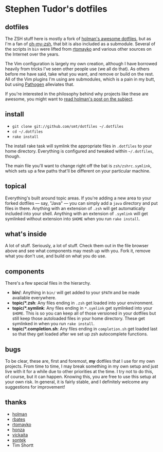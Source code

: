 # Stephen Tudor's dotfiles

## dotfiles

The ZSH stuff here is mostly a fork of [holman's awesome
dotfiles](https://github.com/holman/dotfiles), but as I'm a fan of
[oh-my-zsh](https://github.com/robbyrussell/oh-my-zsh), that bit is also
included as a submodule. Several of the scripts in `bin` were lifted from
[rtomayko](https://github.com/rtomayko/dotfiles) and various other sources
on the Internet over the years.

The Vim configuration is largely my own creation, although I have borrowed
heavily from tricks I've seen other people use (we all do that). As others
before me have said, take what you want, and remove or build on the rest.
All of the Vim plugins I'm using are submodules, which is a pain in my butt,
but using [Pathogen](https://github.com/tpope/vim-pathogen) alleviates that.

If you're interested in the philosophy behind why projects like these are
awesome, you might want to [read holman's post on the
subject](http://zachholman.com/2010/08/dotfiles-are-meant-to-be-forked/).

## install

- `git clone git://github.com/smt/dotfiles ~/.dotfiles`
- `cd ~/.dotfiles`
- `rake install`

The install rake task will symlink the appropriate files in `.dotfiles` to your
home directory. Everything is configured and tweaked within `~/.dotfiles`,
though.

The main file you'll want to change right off the bat is `zsh/zshrc.symlink`,
which sets up a few paths that'll be different on your particular machine.

## topical

Everything's built around topic areas. If you're adding a new area to your
forked dotfiles — say, "Java" — you can simply add a `java` directory and put
files in there. Anything with an extension of `.zsh` will get automatically
included into your shell. Anything with an extension of `.symlink` will get
symlinked without extension into `$HOME` when you run `rake install`.

## what's inside

A lot of stuff. Seriously, a lot of stuff. Check them out in the file browser
above and see what components may mesh up with you. Fork it, remove what you
don't use, and build on what you do use.

## components

There's a few special files in the hierarchy.

- **bin/**: Anything in `bin/` will get added to your `$PATH` and be made
  available everywhere.
- **topic/\*.zsh**: Any files ending in `.zsh` get loaded into your
  environment.
- **topic/\*.symlink**: Any files ending in `*.symlink` get symlinked into
  your `$HOME`. This is so you can keep all of those versioned in your dotfiles
  but still keep those autoloaded files in your home directory. These get
  symlinked in when you run `rake install`.
- **topic/\*.completion.sh**: Any files ending in `completion.sh` get loaded
  last so that they get loaded after we set up zsh autocomplete functions.

## bugs

To be clear, these are, first and foremost, **my** dotfiles that I use for my
own projects. From time to time, I may break something in my own setup and just
live with it for a while due to other priorities at the time. I try not to do
this, of course, but it can happen. Knowing this, you are free to use this
setup at your own risk. In general, it is fairly stable, and I definitely
welcome any suggestions for improvement!

## thanks

- [holman](http://github.com/holman)
- [rbates](http://github.com/ryanb)
- [rtomayko](http://github.com/rtomayko)
- [honza](http://github.com/honza)
- [vickaita](http://github.com/vickaita)
- [sontek](http://github.com/sontek)
- Tim Shortt
